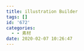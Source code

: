 ```yaml
---
title: illustration Builder
tags: []
id: '672'
categories:
  - - 素材
date: 2020-02-07 10:26:47
---
```

